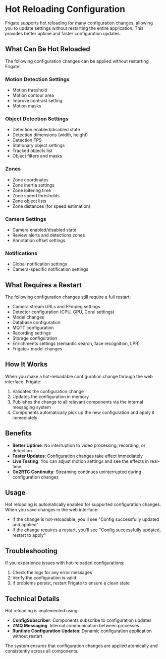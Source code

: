 # Hot Reloading Configuration

Frigate supports hot reloading for many configuration changes, allowing you to update settings without restarting the entire application. This provides better uptime and faster configuration updates.

## What Can Be Hot Reloaded

The following configuration changes can be applied without restarting Frigate:

### Motion Detection Settings

- Motion threshold
- Motion contour area
- Improve contrast setting
- Motion masks

### Object Detection Settings

- Detection enabled/disabled state
- Detection dimensions (width, height)
- Detection FPS
- Stationary object settings
- Tracked objects list
- Object filters and masks

### Zones

- Zone coordinates
- Zone inertia settings
- Zone loitering time
- Zone speed thresholds
- Zone object lists
- Zone distances (for speed estimation)

### Camera Settings

- Camera enabled/disabled state
- Review alerts and detections zones
- Annotation offset settings

### Notifications

- Global notification settings
- Camera-specific notification settings

## What Requires a Restart

The following configuration changes still require a full restart:

- Camera stream URLs and FFmpeg settings
- Detector configuration (CPU, GPU, Coral settings)
- Model changes
- Database configuration
- MQTT configuration
- Recording settings
- Storage configuration
- Enrichments settings (semantic search, face recognition, LPR)
- Frigate+ model changes

## How It Works

When you make a hot-reloadable configuration change through the web interface, Frigate:

1. Validates the configuration change
2. Updates the configuration in memory
3. Publishes the change to all relevant components via the internal messaging system
4. Components automatically pick up the new configuration and apply it immediately

## Benefits

- **Better Uptime**: No interruption to video processing, recording, or detection
- **Faster Updates**: Configuration changes take effect immediately
- **Live Testing**: You can adjust motion settings and see the effects in real-time
- **Go2RTC Continuity**: Streaming continues uninterrupted during configuration changes

## Usage

Hot reloading is automatically enabled for supported configuration changes. When you save changes in the web interface:

- If the change is hot-reloadable, you'll see "Config successfully updated and applied"
- If the change requires a restart, you'll see "Config successfully updated, restart to apply"

## Troubleshooting

If you experience issues with hot-reloaded configurations:

1. Check the logs for any error messages
2. Verify the configuration is valid
3. If problems persist, restart Frigate to ensure a clean state

## Technical Details

Hot reloading is implemented using:

- **ConfigSubscriber**: Components subscribe to configuration updates
- **ZMQ Messaging**: Internal communication between processes
- **Runtime Configuration Updates**: Dynamic configuration application without restart

The system ensures that configuration changes are applied atomically and consistently across all components.
